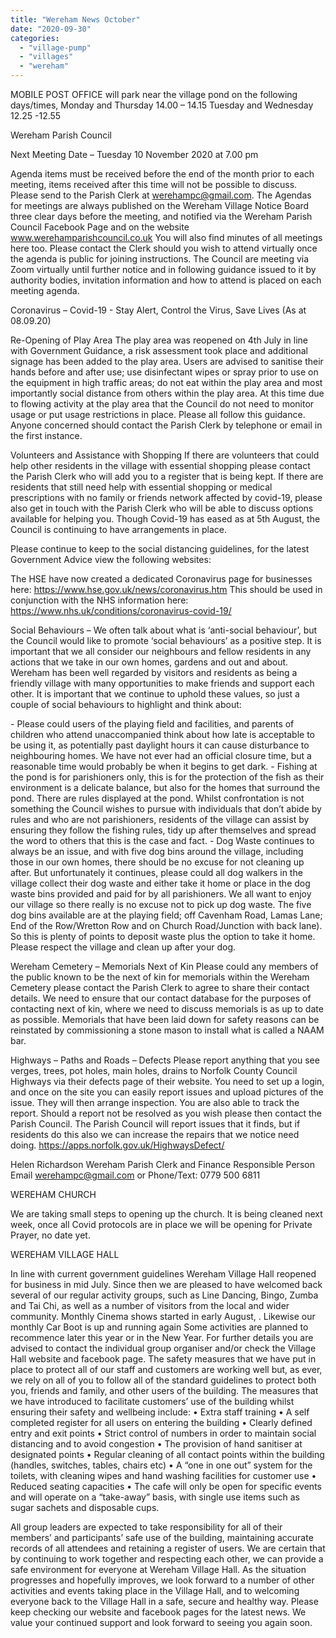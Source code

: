 ```yaml
---
title: "Wereham News October"
date: "2020-09-30"
categories: 
  - "village-pump"
  - "villages"
  - "wereham"
---
```


MOBILE POST OFFICE will park near the village pond on the following days/times, Monday and Thursday 14.00 – 14.15 Tuesday and Wednesday 12.25 -12.55

Wereham Parish Council

Next Meeting Date – Tuesday 10 November 2020 at 7.00 pm

Agenda items must be received before the end of the month prior to each meeting, items received after this time will not be possible to discuss. Please send to the Parish Clerk at werehampc@gmail.com. The Agendas for meetings are always published on the Wereham Village Notice Board three clear days before the meeting, and notified via the Wereham Parish Council Facebook Page and on the website www.werehamparishcouncil.co.uk You will also find minutes of all meetings here too. Please contact the Clerk should you wish to attend virtually once the agenda is public for joining instructions. The Council are meeting via Zoom virtually until further notice and in following guidance issued to it by authority bodies, invitation information and how to attend is placed on each meeting agenda.

Coronavirus – Covid-19 - Stay Alert, Control the Virus, Save Lives (As at 08.09.20)

Re-Opening of Play Area The play area was reopened on 4th July in line with Government Guidance, a risk assessment took place and additional signage has been added to the play area. Users are advised to sanitise their hands before and after use; use disinfectant wipes or spray prior to use on the equipment in high traffic areas; do not eat within the play area and most importantly social distance from others within the play area. At this time due to flowing activity at the play area that the Council do not need to monitor usage or put usage restrictions in place. Please all follow this guidance. Anyone concerned should contact the Parish Clerk by telephone or email in the first instance.

Volunteers and Assistance with Shopping If there are volunteers that could help other residents in the village with essential shopping please contact the Parish Clerk who will add you to a register that is being kept. If there are residents that still need help with essential shopping or medical prescriptions with no family or friends network affected by covid-19, please also get in touch with the Parish Clerk who will be able to discuss options available for helping you. Though Covid-19 has eased as at 5th August, the Council is continuing to have arrangements in place.

Please continue to keep to the social distancing guidelines, for the latest Government Advice view the following websites:

The HSE have now created a dedicated Coronavirus page for businesses here: https://www.hse.gov.uk/news/coronavirus.htm This should be used in conjunction with the NHS information here: https://www.nhs.uk/conditions/coronavirus-covid-19/

Social Behaviours – We often talk about what is ‘anti-social behaviour’, but the Council would like to promote ‘social behaviours’ as a positive step. It is important that we all consider our neighbours and fellow residents in any actions that we take in our own homes, gardens and out and about. Wereham has been well regarded by visitors and residents as being a friendly village with many opportunities to make friends and support each other. It is important that we continue to uphold these values, so just a couple of social behaviours to highlight and think about:

\- Please could users of the playing field and facilities, and parents of children who attend unaccompanied think about how late is acceptable to be using it, as potentially past daylight hours it can cause disturbance to neighbouring homes. We have not ever had an official closure time, but a reasonable time would probably be when it begins to get dark. - Fishing at the pond is for parishioners only, this is for the protection of the fish as their environment is a delicate balance, but also for the homes that surround the pond. There are rules displayed at the pond. Whilst confrontation is not something the Council wishes to pursue with individuals that don’t abide by rules and who are not parishioners, residents of the village can assist by ensuring they follow the fishing rules, tidy up after themselves and spread the word to others that this is the case and fact. - Dog Waste continues to always be an issue, and with five dog bins around the village, including those in our own homes, there should be no excuse for not cleaning up after. But unfortunately it continues, please could all dog walkers in the village collect their dog waste and either take it home or place in the dog waste bins provided and paid for by all parishioners. We all want to enjoy our village so there really is no excuse not to pick up dog waste. The five dog bins available are at the playing field; off Cavenham Road, Lamas Lane; End of the Row/Wretton Row and on Church Road/Junction with back lane). So this is plenty of points to deposit waste plus the option to take it home. Please respect the village and clean up after your dog.

Wereham Cemetery – Memorials Next of Kin Please could any members of the public known to be the next of kin for memorials within the Wereham Cemetery please contact the Parish Clerk to agree to share their contact details. We need to ensure that our contact database for the purposes of contacting next of kin, where we need to discuss memorials is as up to date as possible. Memorials that have been laid down for safety reasons can be reinstated by commissioning a stone mason to install what is called a NAAM bar.

Highways – Paths and Roads – Defects Please report anything that you see verges, trees, pot holes, main holes, drains to Norfolk County Council Highways via their defects page of their website. You need to set up a login, and once on the site you can easily report issues and upload pictures of the issue. They will then arrange inspection. You are also able to track the report. Should a report not be resolved as you wish please then contact the Parish Council. The Parish Council will report issues that it finds, but if residents do this also we can increase the repairs that we notice need doing. https://apps.norfolk.gov.uk/HighwaysDefect/

Helen Richardson Wereham Parish Clerk and Finance Responsible Person Email werehampc@gmail.com or Phone/Text: 0779 500 6811

WEREHAM CHURCH

We are taking small steps to opening up the church. It is being cleaned next week, once all Covid protocols are in place we will be opening for Private Prayer, no date yet.

WEREHAM VILLAGE HALL

In line with current government guidelines Wereham Village Hall reopened for business in mid July. Since then we are pleased to have welcomed back several of our regular activity groups, such as Line Dancing, Bingo, Zumba and Tai Chi, as well as a number of visitors from the local and wider community. Monthly Cinema shows started in early August, . Likewise our monthly Car Boot is up and running again Some activities are planned to recommence later this year or in the New Year. For further details you are advised to contact the individual group organiser and/or check the Village Hall website and facebook page. The safety measures that we have put in place to protect all of our staff and customers are working well but, as ever, we rely on all of you to follow all of the standard guidelines to protect both you, friends and family, and other users of the building. The measures that we have introduced to facilitate customers’ use of the building whilst ensuring their safety and wellbeing include: • Extra staff training • A self completed register for all users on entering the building • Clearly defined entry and exit points • Strict control of numbers in order to maintain social distancing and to avoid congestion • The provision of hand sanitiser at designated points • Regular cleaning of all contact points within the building (handles, switches, tables, chairs etc) • A “one in one out” system for the toilets, with cleaning wipes and hand washing facilities for customer use • Reduced seating capacities • The cafe will only be open for specific events and will operate on a “take-away” basis, with single use items such as sugar sachets and disposable cups.

All group leaders are expected to take responsibility for all of their members’ and participants’ safe use of the building, maintaining accurate records of all attendees and retaining a register of users. We are certain that by continuing to work together and respecting each other, we can provide a safe environment for everyone at Wereham Village Hall. As the situation progresses and hopefully improves, we look forward to a number of other activities and events taking place in the Village Hall, and to welcoming everyone back to the Village Hall in a safe, secure and healthy way. Please keep checking our website and facebook pages for the latest news. We value your continued support and look forward to seeing you again soon.
